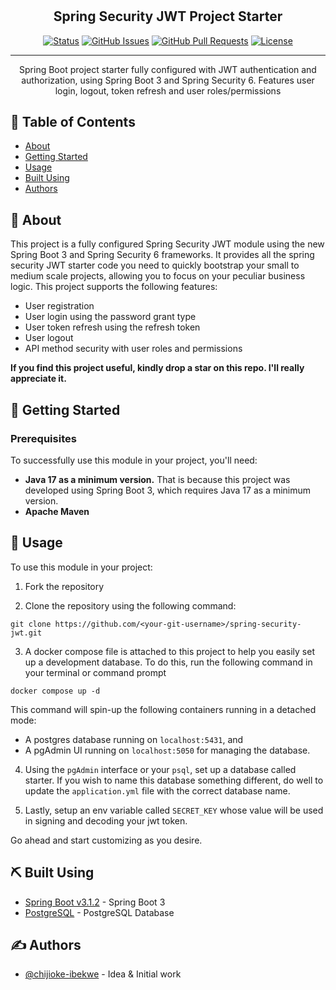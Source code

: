 # <h2 align="center">Spring Security JWT Project Starter</h3>

<div align="center">

[![Status](https://img.shields.io/badge/status-active-success.svg)]()
[![GitHub Issues](https://img.shields.io/github/issues/kylelobo/The-Documentation-Compendium.svg)](https://github.com/chijioke-ibekwe/spring-security-jwt/issues)
[![GitHub Pull Requests](https://img.shields.io/github/issues-pr/kylelobo/The-Documentation-Compendium.svg)](https://github.com/chijioke-ibekwe/spring-security-jwt/pulls)
[![License](https://img.shields.io/badge/license-MIT-blue.svg)](/LICENSE)

</div>

---

<p align="center"> Spring Boot project starter fully configured with JWT authentication and authorization, using Spring Boot 3 and Spring Security 6. Features user login, logout, token refresh and user roles/permissions
    <br> 
</p>

## 📝 Table of Contents
- [About](#about)
- [Getting Started](#getting_started)
- [Usage](#usage)
- [Built Using](#built_using)
- [Authors](#authors)

## 🧐 About <a name = "about"></a>
This project is a fully configured Spring Security JWT module using the new Spring Boot 3 and Spring Security 6 
frameworks. It provides all the spring security JWT starter code you need to quickly bootstrap your small to medium scale 
projects, allowing you to focus on your peculiar business logic. This project supports the following features:
- User registration
- User login using the password grant type
- User token refresh using the refresh token
- User logout
- API method security with user roles and permissions

**If you find this project useful, kindly drop a star on this repo. I'll really appreciate it.**

## 🏁 Getting Started <a name = "getting_started"></a>
### Prerequisites  
To successfully use this module in your project, you'll need:
- **Java 17 as a minimum version.** That is because this project was developed using Spring Boot 3, which requires Java 17
as a minimum version.
- **Apache Maven**

## 🎈 Usage <a name="usage"></a>
To use this module in your project:
1. Fork the repository

2. Clone the repository using the following command:
```
git clone https://github.com/<your-git-username>/spring-security-jwt.git
```

3. A docker compose file is attached to this project to help you easily set up a development database. To do this,
  run the following command in your terminal or command prompt
```
docker compose up -d
```
This command will spin-up the following containers running in a detached mode: 
- A postgres database running on `localhost:5431`, and 
- A pgAdmin UI running on `localhost:5050` for managing the database.

4. Using the `pgAdmin` interface or your `psql`, set up a database called starter. If you wish to name this database 
something different, do well to update the `application.yml` file with the correct database name.

5. Lastly, setup an env variable called `SECRET_KEY` whose value will be used in signing and decoding your jwt token.

Go ahead and start customizing as you desire.

## ⛏️ Built Using <a name = "built_using"></a>
- [Spring Boot v3.1.2](https://www.mongodb.com/) - Spring Boot 3
- [PostgreSQL](https://www.postgresql.org/) - PostgreSQL Database

## ✍️ Authors <a name = "authors"></a>
- [@chijioke-ibekwe](https://github.com/chijioke-ibekwe) - Idea & Initial work